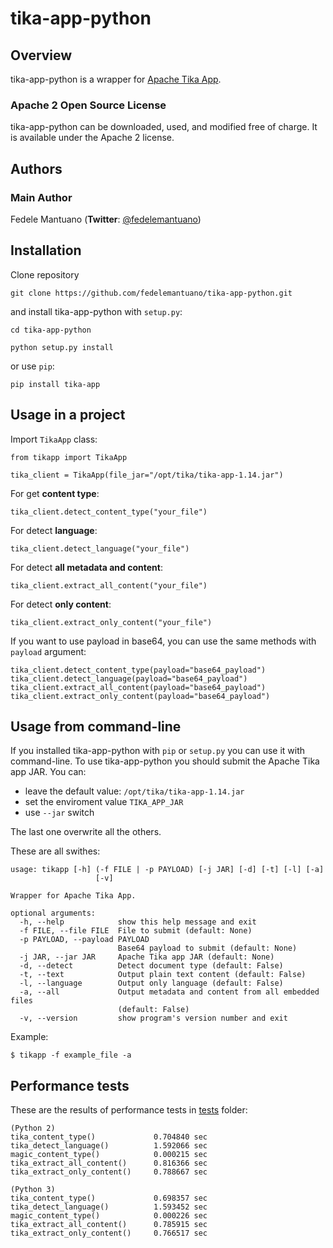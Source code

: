 # tika-app-python

## Overview

tika-app-python is a wrapper for [Apache Tika App](https://tika.apache.org/).

### Apache 2 Open Source License
tika-app-python can be downloaded, used, and modified free of charge. It is available under the Apache 2 license.


## Authors

### Main Author
Fedele Mantuano (**Twitter**: [@fedelemantuano](https://twitter.com/fedelemantuano))


## Installation

Clone repository

```
git clone https://github.com/fedelemantuano/tika-app-python.git
```

and install tika-app-python with `setup.py`:

```
cd tika-app-python

python setup.py install
```

or use `pip`:

```
pip install tika-app
```

## Usage in a project

Import `TikaApp` class:

```
from tikapp import TikaApp

tika_client = TikaApp(file_jar="/opt/tika/tika-app-1.14.jar")
```

For get **content type**:

```
tika_client.detect_content_type("your_file")
```

For detect **language**:

```
tika_client.detect_language("your_file")
```

For detect **all metadata and content**:

```
tika_client.extract_all_content("your_file")
```

For detect **only content**:

```
tika_client.extract_only_content("your_file")
```

If you want to use payload in base64, you can use the same methods with `payload` argument:

```
tika_client.detect_content_type(payload="base64_payload")
tika_client.detect_language(payload="base64_payload")
tika_client.extract_all_content(payload="base64_payload")
tika_client.extract_only_content(payload="base64_payload")
```

## Usage from command-line

If you installed tika-app-python with `pip` or `setup.py` you can use it with command-line.
To use tika-app-python you should submit the Apache Tika app JAR. You can:
 - leave the default value: `/opt/tika/tika-app-1.14.jar`
 - set the enviroment value `TIKA_APP_JAR`
 - use `--jar` switch

The last one overwrite all the others.

These are all swithes:

```
usage: tikapp [-h] (-f FILE | -p PAYLOAD) [-j JAR] [-d] [-t] [-l] [-a]
                   [-v]

Wrapper for Apache Tika App.

optional arguments:
  -h, --help            show this help message and exit
  -f FILE, --file FILE  File to submit (default: None)
  -p PAYLOAD, --payload PAYLOAD
                        Base64 payload to submit (default: None)
  -j JAR, --jar JAR     Apache Tika app JAR (default: None)
  -d, --detect          Detect document type (default: False)
  -t, --text            Output plain text content (default: False)
  -l, --language        Output only language (default: False)
  -a, --all             Output metadata and content from all embedded files
                        (default: False)
  -v, --version         show program's version number and exit
```

Example:

```shell
$ tikapp -f example_file -a
```

## Performance tests

These are the results of performance tests in [tests](https://github.com/fedelemantuano/tika-app-python/tree/develop/tests) folder:

```
(Python 2)
tika_content_type()             0.704840 sec
tika_detect_language()          1.592066 sec
magic_content_type()            0.000215 sec
tika_extract_all_content()      0.816366 sec
tika_extract_only_content()     0.788667 sec

(Python 3)
tika_content_type()             0.698357 sec
tika_detect_language()          1.593452 sec
magic_content_type()            0.000226 sec
tika_extract_all_content()      0.785915 sec
tika_extract_only_content()     0.766517 sec
```
